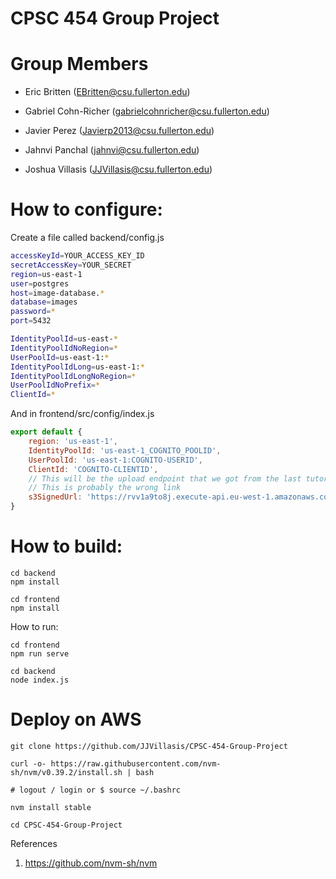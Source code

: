 # CPSC 454 Group Project

# Group Members
- Eric Britten (EBritten@csu.fullerton.edu)

- Gabriel Cohn-Richer (gabrielcohnricher@csu.fullerton.edu)

- Javier Perez (Javierp2013@csu.fullerton.edu)

- Jahnvi Panchal (jahnvi@csu.fullerton.edu) 

- Joshua Villasis (JJVillasis@csu.fullerton.edu)

# How to configure:

Create a file called backend/config.js
```bash
accessKeyId=YOUR_ACCESS_KEY_ID
secretAccessKey=YOUR_SECRET
region=us-east-1
user=postgres
host=image-database.*
database=images
password=*
port=5432

IdentityPoolId=us-east-*
IdentityPoolIdNoRegion=*
UserPoolId=us-east-1:*
IdentityPoolIdLong=us-east-1:*
IdentityPoolIdLongNoRegion=*
UserPoolIdNoPrefix=*
ClientId=*
```
And in frontend/src/config/index.js
```javascript
export default {
    region: 'us-east-1',
    IdentityPoolId: 'us-east-1_COGNITO_POOLID',
    UserPoolId: 'us-east-1:COGNITO-USERID',
    ClientId: 'COGNITO-CLIENTID',
    // This will be the upload endpoint that we got from the last tutorial
    // This is probably the wrong link
    s3SignedUrl: 'https://rvv1a9to8j.execute-api.eu-west-1.amazonaws.com/dev/upload-node'
}
```

# How to build:

```
cd backend
npm install
```

```
cd frontend
npm install
```

How to run:
```
cd frontend
npm run serve
```

```
cd backend
node index.js
```

# Deploy on AWS

```
git clone https://github.com/JJVillasis/CPSC-454-Group-Project

curl -o- https://raw.githubusercontent.com/nvm-sh/nvm/v0.39.2/install.sh | bash

# logout / login or $ source ~/.bashrc

nvm install stable

cd CPSC-454-Group-Project
```

References
1. https://github.com/nvm-sh/nvm
